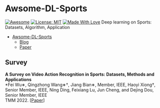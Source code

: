# Awsome-DL-Sports
[![Awesome](https://cdn.rawgit.com/sindresorhus/awesome/d7305f38d29fed78fa85652e3a63e154dd8e8829/media/badge.svg)](https://github.com/OrilinZ/Awsome-DL-Sports) 
[![License: MIT](https://img.shields.io/badge/License-MIT-green.svg)](https://opensource.org/licenses/MIT)
[![Made With Love](https://img.shields.io/badge/Made%20With-Love-red.svg)](https://github.com/chetanraj/awesome-github-badges)
Deep learning on Sports: Datasets, Algorithm, Application

- [Awsome-DL-Sports](#Awsome-DL-Sports)
  - [Blog](#blog)
  - [Paper](#paper)

## Survey

<!-- **Title** \
*author* \
arXiv 2023. [[Paper](link)] [[Github](link)]\
13 Feb 2023 -->

**A Survey on Video Action Recognition in Sports: Datasets, Methods and Applications** \
*Fei Wu∗, Qingzhong Wang∗†, Jiang Bian∗, Member, IEEE, Haoyi Xiong†, Senior Member, IEEE, Ning Ding, Feixiang Lu, Jun Cheng, and Dejing Dou, Senior Member, IEEE \
TMM 2022. [[Paper](https://ieeexplore.ieee.org/abstract/document/9999033)]
